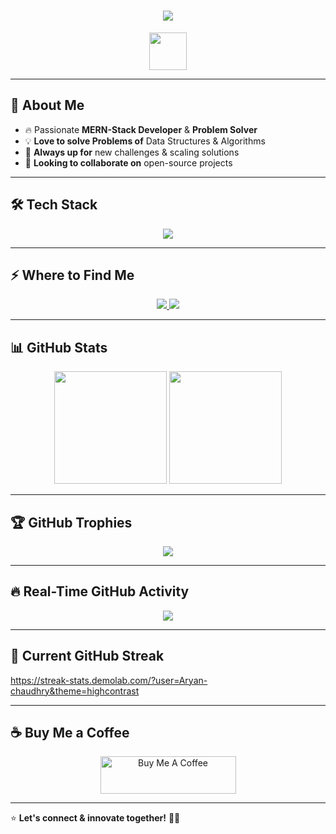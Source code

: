 <!-- 🚀 The World's Most Impressive GitHub Profile README 🚀 -->

<h1 align="center">
<img src="https://readme-typing-svg.herokuapp.com?font=Fira+Code&size=40&pause=1000&color=007BFF&center=true&vCenter=true&width=900&lines=Hey,+I'm+Aryan+🚀;Full-Stack+Developer+%7C+Problem+Solver;Tech+Enthusiast+%7C+Lifelong+Learner;Always+Pushing+the+Limits!" />
</h1>

<p align="center">
<img src="https://media.giphy.com/media/hvRJCLFzcasrR4ia7z/giphy.gif" width="60px" />
</p>

---

## 🚀 About Me
- 🔥 Passionate **MERN-Stack Developer** & **Problem Solver**
- 💡 **Love to solve Problems of** Data Structures & Algorithms
- 🎯 **Always up for** new challenges & scaling solutions
- 🤝 **Looking to collaborate on** open-source projects

---

## 🛠️ Tech Stack

<p align="center">
<img src="https://skillicons.dev/icons?i=c,cpp,java,js,python,react,redux,nodejs,express,mongodb,mysql,html,css,tailwind,bootstrap,git,linux,postman,arduino" />
</p>

---

## ⚡ Where to Find Me

<p align="center">
<a href="mailto:Aryanchaudhary2629@gmail.com">
<img src="https://img.shields.io/badge/Gmail-D14836?style=for-the-badge&logo=gmail&logoColor=white" />
</a>
<a href="https://www.linkedin.com/in/aryan-chaudhary-83571a252" target="_blank">
<img src="https://img.shields.io/badge/LinkedIn-0077B5?style=for-the-badge&logo=linkedin&logoColor=white" />
</a>
</p>

---

## 📊 GitHub Stats

<p align="center">
  <img src="https://github-readme-stats.vercel.app/api?username=Aryan-chaudhry&show_icons=true&theme=blueberry" height="180px" />
  <img src="https://github-readme-stats.vercel.app/api/top-langs/?username=Aryan-chaudhry&layout=compact&theme=blueberry" height="180px"/>
</p>

---

## 🏆 GitHub Trophies

<p align="center">
<img src="https://github-profile-trophy.vercel.app/?username=Aryan-chaudhry&theme=onestar&no-frame=true&margin-w=15&column=6" />
</p>

---

## 🔥 Real-Time GitHub Activity

<p align="center">
<img src="https://github-readme-activity-graph.vercel.app/graph?username=Aryan-chaudhry&theme=react-dark&bg_color=000000&color=007BFF&line=ff0000&point=ffffff&area=true&hide_border=true" />
</p>

---

## 📅 Current GitHub Streak

https://streak-stats.demolab.com/?user=Aryan-chaudhry&theme=highcontrast


---

## ☕ Buy Me a Coffee

<p align="center">
  <a href="https://www.buymeacoffee.com/aryanchaudc" target="_blank">
    <img src="https://cdn.buymeacoffee.com/buttons/v2/default-yellow.png" alt="Buy Me A Coffee" height="60" width="217">
  </a>
</p>

---

⭐ **Let's connect & innovate together!** 🚀🔥
